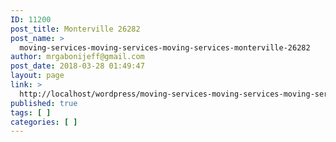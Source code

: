 ```yaml
---
ID: 11200
post_title: Monterville 26282
post_name: >
  moving-services-moving-services-moving-services-monterville-26282
author: mrgabonijeff@gmail.com
post_date: 2018-03-28 01:49:47
layout: page
link: >
  http://localhost/wordpress/moving-services-moving-services-moving-services-monterville-26282/
published: true
tags: [ ]
categories: [ ]
---
```

